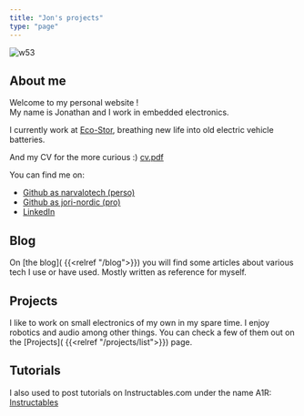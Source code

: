 ```yaml
---
title: "Jon's projects"
type: "page"
---
```


![w53](/w53.JPG)

About me
--------

Welcome to my personal website !  
My name is Jonathan and I work in embedded electronics.

I currently work at [Eco-Stor](https://www.eco-stor.com/solutions/second-life),
breathing new life into old electric vehicle batteries.

And my CV for the more curious :) [cv.pdf](/cv_rico_jonathan_en.pdf)

You can find me on:
- [Github as narvalotech (perso)](https://github.com/narvalotech)
- [Github as jori-nordic (pro)](https://github.com/jori-nordic)
- [LinkedIn](https://www.linkedin.com/in/jonathan-rico-marc/)

Blog
----

On [the blog]( {{<relref "/blog">}}) you will find some articles about various
tech I use or have used. Mostly written as reference for myself.

Projects
--------

I like to work on small electronics of my own in my spare time. I enjoy robotics and audio among other things.
You can check a few of them out on the [Projects]( {{<relref "/projects/list">}}) page.

Tutorials
---------

I also used to post tutorials on Instructables.com under the name A1R: [Instructables](https://instructables.com/member/a1r/)
